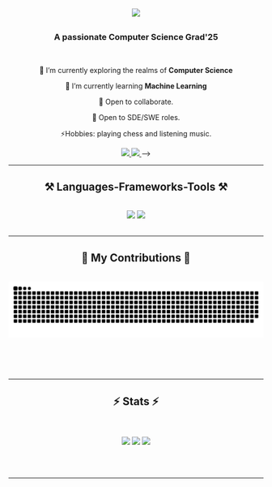 
<h1 align="center">
    <img src="https://readme-typing-svg.herokuapp.com/?font=Righteous&size=35&center=true&vCenter=true&width=500&height=70&duration=4000&lines=Hi+There!+👋;+I'm+Sai+Krishna!;" />
</h1>

<h3 align="center">A passionate Computer Science Grad'25</h3>

<br/>

<div>
 <form align ="center">
     
 🔭 I’m currently  exploring the realms of **Computer Science**
 
 🌱 I’m currently learning **Machine Learning**

 👯 Open to collaborate.
 
 💼 Open to SDE/SWE roles.

 ⚡Hobbies: playing chess and listening music.
</form>
 </div>
 
<div align="center"> 
  <a href="mailto:kvlsaikrishna@gmail.com">
    <img src="https://img.shields.io/badge/Gmail-333333?style=for-the-badge&logo=gmail&logoColor=red" />
  </a>
  <a href="https://linkedin.com/in/saikrishna231303" target="_blank">
    <img src="https://img.shields.io/badge/LinkedIn-0077B5?style=for-the-badge&logo=linkedin&logoColor=white" target="_blank" />
  </a>
<!--   <a href="https://salesp07.github.io" target="_blank">
     <img src="https://img.shields.io/badge/Portfolio-FF5722?style=for-the-badge&logo=todoist&logoColor=white" target="_blank" /> <!-- sqlite, safari, google-chrome are other good icon options -->
  </a> -->
</div>

 <hr/>
 
<h2 align="center">⚒️ Languages-Frameworks-Tools ⚒️</h2>
<br/>
<div align="center">
    <img src="https://skillicons.dev/icons?i=azure,py,c,cpp,java,mysql,flask" />
    <img src="https://skillicons.dev/icons?i=html,css,js,php,vscode,github,git,r,aws" /><br/>
</div>

<br/>
<hr/>

<div align="center">
  <h2>🐍 My Contributions 🐍</h2>
  <br>
  <img alt="snake eating my contributions" src="https://raw.githubusercontent.com/salesp07/salesp07/output/github-contribution-grid-snake.svg" />
  
  <br/><br/><br/>
</div>

<hr/>

<h2 align="center">⚡ Stats ⚡</h2>
<br>
<p align="center">
  <img height="50%" width="auto" src ="https://github-readme-stats.vercel.app/api?username=Techy7795&show_icons=true&count_private=true&theme=darcula&hide_border=true&hide=issues,contribs&bg_color=00000000">
  <img height="50%" width="auto" src ="https://github-readme-stats.vercel.app/api/top-langs/?username=Techy7795&layout=compact&hide_border=true&theme=darcula&bg_color=00000000&langs_count=6&hide=jupyter%20notebook,tex,css,php">
  <img src ="https://github-readme-streak-stats.herokuapp.com?user=Techy7795&theme=darcula&hide_border=true&background=FFFFFF00">
  <br>
</p>

<br/><br/>

<hr/>

<br/>
